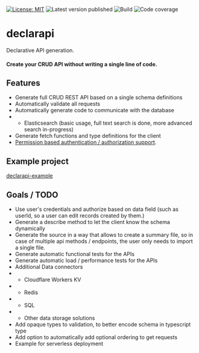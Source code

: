 [![License: MIT](https://img.shields.io/badge/License-MIT-green.svg)](https://opensource.org/licenses/MIT)
![Latest version published](https://github.com/mmagyar/declarapi/workflows/Automatic%20package%20publish/badge.svg?branch=master)
![Build](https://github.com/mmagyar/declarapi/workflows/Automatic%20test%20run/badge.svg?branch=master)
![Code coverage](https://img.shields.io/codecov/c/github/mmagyar/declarapi)

# declarapi
Declarative API generation.

#### Create your CRUD API without writing a single line of code.


## Features
- Generate full CRUD REST API based on a single schema definitions
- Automatically validate all requests
- Automatically generate code to communicate with the database
- - Elasticsearch (basic usage, full text search is done, more advanced search in-progress)
- Generate fetch functions and type definitions for the client
- [Permission based authentication / authorization support](AUTH.md).

## Example project

[declarapi-example](https://github.com/mmagyar/declarapi-example)

## Goals / TODO
- Use user's credentials and authorize based on data field (such as userId, so a user can edit records created by them.)
- Generate a describe method to let the client know the schema dynamically
- Generate the source in a way that allows to create a summary file, so in case of multiple api methods / endpoints, the user only needs to import a single file.
- Generate automatic functional tests for the APIs
- Generate automatic load / performance tests for the APIs
- Additional Data connectors
- - Cloudflare Workers KV
- - Redis
- - SQL
- - Other data storage solutions
- Add opaque types to validation, to better encode schema in typescript type
- Add option to automatically add optional ordering to get requests
- Example for serverless deployment

